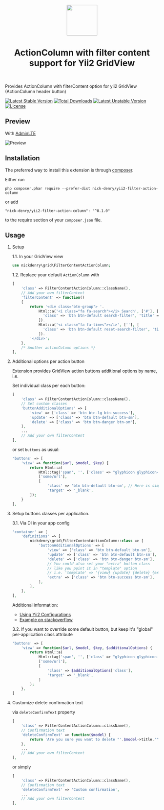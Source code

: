 <p align="center">
    <a href="https://github.com/yiisoft" target="_blank">
        <img src="https://avatars0.githubusercontent.com/u/993323" height="100px">
    </a>
    <h1 align="center">ActionColumn with filter content support for Yii2 GridView</h1>
    <br>
</p>

Provides ActionColumn with filterContent option for yii2 GridView (ActionColumn header button) 

[![Latest Stable Version](https://poser.pugx.org/nick-denry/yii2-filter-action-column/version)](https://packagist.org/packages/nick-denry/yii2-filter-action-column) [![Total Downloads](https://poser.pugx.org/nick-denry/yii2-filter-action-column/downloads)](https://packagist.org/packages/nick-denry/yii2-filter-action-column) [![Latest Unstable Version](https://poser.pugx.org/nick-denry/yii2-filter-action-column/v/unstable)](//packagist.org/packages/nick-denry/yii2-filter-action-column) [![License](https://poser.pugx.org/nick-denry/yii2-filter-action-column/license)](https://packagist.org/packages/nick-denry/yii2-filter-action-column)

Preview
-------
With [AdminLTE](https://github.com/dmstr/yii2-adminlte-asset)

![Preview](https://user-images.githubusercontent.com/1450983/36687251-1a90755a-1b3a-11e8-88d9-9f13ccca7b1f.png)




Installation
------------

The preferred way to install this extension is through [composer](http://getcomposer.org/download/).

Either run

```
php composer.phar require --prefer-dist nick-denry/yii2-filter-action-column
```

or add

```
"nick-denry/yii2-filter-action-column": "^0.1.0"
```

to the require section of your `composer.json` file.

Usage
-----


1. Setup

    1.1. In your GridView view

    ```php
    use nickdenry\grid\FilterContentActionColumn;
    ```

    1.2. Replace your default `ActionColumn` with

    ```php
    [
        'class' => FilterContentActionColumn::className(),
        // Add your own filterContent
        'filterContent' => function()
        {
            return '<div class="btn-group"> '.
                Html::a('<i class="fa fa-search"></i> Search', ['#'], [
                  'class' => 'btn btn-default search-filter', 'title' => 'Find page',
                ]).
                Html::a('<i class="fa fa-times"></i>', [''], [
                  'class' => 'btn btn-default reset-search-filter', 'title' => 'Reset filter',
                ]).
            '</div>';
        },
        /* Another actionColumn options */
    ],
    ```

2. Additional options per action button

    Extension provides GridView action buttons additional options by name, i.e.

    Set individual class per each button:

    ```php
    [
        'class' => FilterContentActionColumn::className(),
        // Set custom classes
        'buttonAdditionalOptions' => [
            'view' => ['class' => 'btn btn-lg btn-success'],
            'update' => ['class' => 'btn btn-default btn-sm'],
            'delete' => ['class' => 'btn btn-danger btn-sm'],
        ],
        ...
        // Add your own filterContent
    ],
    ```

    or set `buttons` as usual:

    ```php
    'buttons' => [
        'view' => function($url, $model, $key) {
            return Html::a(
                Html::tag('span', '', ['class' => "glyphicon glyphicon-eye-open"]),
                ['some/url'],
                [
                    'class' => 'btn btn-default btn-sm', // Here is simple string class
                    'target' => '_blank',
            ]);
        }
    ],
    ```

3. Setup buttons classes per application.

    3.1. Via DI in your app config

    ```php
    'container' => [
        'definitions' => [
            nickdenry\grid\FilterContentActionColumn::class => [
                'buttonAdditionalOptions' => [
                    'view' => ['class' => 'btn btn-default btn-sm'],
                    'update' => ['class' => 'btn btn-default btn-sm'],
                    'delete' => ['class' => 'btn btn-danger btn-sm'],
                    // You could also set your "extra" button class
                    // like you point it in "template" option
                    // i.e. 'template' => '{view} {update} {delete} {extra}',
                    'extra' => ['class' => 'btn btn-success btn-sm'],
                ],
            ],
        ],
    ],
    ```

    Additional information:
    - [Using Yii2 Configurations](http://www.yiiframework.com/doc-2.0/guide-concept-configurations.html#application-configurations)
    - [Example on stackoverflow](https://stackoverflow.com/a/27210083/5434698)

    3.2. If you want to override some default button, but keep it's "global" per-application class attribute

    ```php
    'buttons' => [
        'view' => function($url, $model, $key, $additionalOptions) {
            return Html::a(
                Html::tag('span', '', ['class' => "glyphicon glyphicon-eye-open"]),
                ['some/url'],
                [
                    'class' => $additionalOptions['class'],
                    'target' => '_blank',
                ]
            );
        },
    ]
    ```

4. Customize delete confirmation text

    via `deleteConfirmText` property

    ```php
    [
        'class' => FilterContentActionColumn::className(),
        // Confirmation text
        'deleteConfirmText' => function($model) {
            return 'Are you sure you want to delete "'.$model->title.'" page?';
        },
        ...
        // Add your own filterContent
    ],
    ```

    or simply

    ```php
    [
        'class' => FilterContentActionColumn::className(),
        // Confirmation text
        'deleteConfirmText' => 'Custom confirmation',
        ...
        // Add your own filterContent
    ],
    ```
